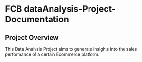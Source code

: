 # FCB dataAnalysis-Project-Documentation
## Project Overview

This Data Analysis Project aims to generate insights into the sales performance of a certain Ecommerce platform. 
